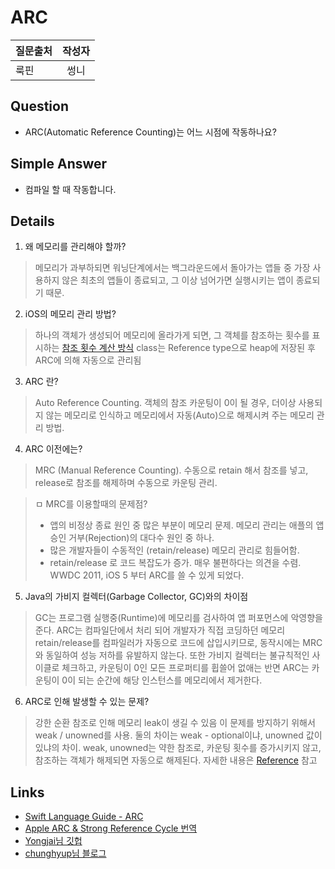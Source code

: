 # ARC
| 질문출처 | 작성자 |
| :--- | :---: |
| 룩핀 | 썽니 |

## Question
- ARC(Automatic Reference Counting)는 어느 시점에 작동하나요?

## Simple Answer
- 컴파일 할 때 작동합니다.

## Details
1. 왜 메모리를 관리해야 할까? 
> 메모리가 과부하되면 워닝단계에서는 백그라운드에서 돌아가는 앱들 중 가장 사용하지 않은 최초의 앱들이 종료되고, 그 이상 넘어가면 실행시키는 앱이 종료되기 때문.

2. iOS의 메모리 관리 방법?
> 하나의 객체가 생성되어 메모리에 올라가게 되면, 그 객체를 참조하는 횟수를 표시하는 [참조 횟수 계산 방식](https://ko.wikipedia.org/wiki/%EC%B0%B8%EC%A1%B0_%ED%9A%9F%EC%88%98_%EA%B3%84%EC%82%B0_%EB%B0%A9%EC%8B%9D)
> class는 Reference type으로 heap에 저장된 후 ARC에 의해 자동으로 관리됨

3. ARC 란?
> Auto Reference Counting. 객체의 참조 카운팅이 0이 될 경우, 더이상 사용되지 않는 메모리로 인식하고 메모리에서 자동(Auto)으로 해제시켜 주는 메모리 관리 방법.

4. ARC 이전에는?
> MRC (Manual Reference Counting). 수동으로 retain 해서 참조를 넣고, release로 참조를 해제하며 수동으로 카운팅 관리.

> ㅁ MRC를 이용할때의 문제점?
  > * 앱의 비정상 종료 원인 중 많은 부분이 메모리 문제. 메모리 관리는 애플의 앱 승인 거부(Rejection)의 대다수 원인 중 하나. 
  > * 많은 개발자들이 수동적인 (retain/release) 메모리 관리로 힘들어함.
  > *  retain/release 로 코드 복잡도가 증가.
> 매우 불편하다는 의견을 수렴. WWDC 2011, iOS 5 부터 ARC를 쓸 수 있게 되었다.

5. Java의 가비지 컬렉터(Garbage Collector, GC)와의 차이점
> GC는 프로그램 실행중(Runtime)에 메모리를 검사하여 앱 퍼포먼스에 악영향을 준다.
> ARC는 컴파일단에서 처리 되어 개발자가 직접 코딩하던 메모리 retain/release를 컴파일러가 자동으로 코드에 삽입시키므로, 동작시에는 MRC와 동일하여 성능 저하를 유발하지 않는다.
> 또한 가비지 컬렉터는 불규칙적인 사이클로 체크하고, 카운팅이 0인 모든 프로퍼티를 휩쓸어 없애는 반면 ARC는 카운팅이 0이 되는 순간에 해당 인스턴스를 메모리에서 제거한다.

6. ARC로 인해 발생할 수 있는 문제?
> 강한 순환 참조로 인해 메모리 leak이 생길 수 있음
> 이 문제를 방지하기 위해서 weak / unowned를 사용. 
  > 둘의 차이는 weak - optional이냐, unowned 값이 있냐의 차이.
  > weak, unowned는 약한 참조로, 카운팅 횟수를 증가시키지 않고, 참조하는 객체가 해제되면 자동으로 해제된다.
  > 자세한 내용은 [Reference](Reference.md) 참고

## Links
- [Swift Language Guide - ARC](https://docs.swift.org/swift-book/LanguageGuide/AutomaticReferenceCounting.html)
- [Apple ARC & Strong Reference Cycle 번역](https://rhammer.tistory.com/139?category=553762)
- [Yongjai님 깃헙](https://github.com/Yongjai/TIL/blob/master/iOS/Objective-C/MemoryManagement.md/)
- [chunghyup님 블로그](http://chunghyup.tistory.com/2?category=674481)
  
